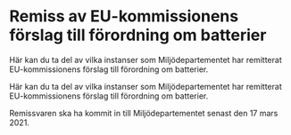 # Remiss av EU-kommissionens förslag till förordning om batterier

Här kan du ta del av vilka instanser som Miljödepartementet har remitterat EU-kommissionens förslag till förordning om batterier.

Här kan du ta del av vilka instanser som Miljödepartementet har remitterat EU-kommissionens förslag till förordning om batterier.

Remissvaren ska ha kommit in till Miljödepartementet senast den 17 mars 2021.
